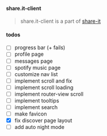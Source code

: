 #### share.it-client
> share.it-client is a part of [share-it](https://github.com/pkunitsky/share.it)

#### todos
- [ ] progress bar (+ fails)
- [ ] profile page
- [ ] messages page
- [ ] spotify music page
- [ ] customize nav list
- [ ] implement scroll and fix
- [ ] implement scroll loading
- [ ] implement router-view scroll
- [ ] implement tooltips
- [ ] implement search
- [ ] make favicon
- [x] fix discover page layout
- [ ] add auto night mode
